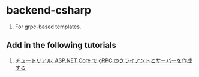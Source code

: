 # backend-csharp
1. For grpc-based templates.

## Add in the following tutorials
1. [チュートリアル: ASP.NET Core で gRPC のクライアントとサーバーを作成する](https://docs.microsoft.com/ja-jp/aspnet/core/tutorials/grpc/grpc-start?view=aspnetcore-3.1&tabs=visual-studio-code)
